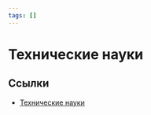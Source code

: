 ```yaml
---
tags: []
---
```

# Технические науки

## Ссылки

* [Технические науки](https://ru.wikipedia.org/wiki/%D0%A2%D0%B5%D1%85%D0%BD%D0%B8%D1%87%D0%B5%D1%81%D0%BA%D0%B8%D0%B5_%D0%BD%D0%B0%D1%83%D0%BA%D0%B8 "Технические науки")
